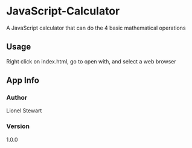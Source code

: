 # JavaScript-Calculator
A JavaScript calculator that can do the 4 basic mathematical operations

## Usage
Right click on index.html, go to open with, and select a web browser

## App Info

### Author
Lionel Stewart

### Version
1.0.0
